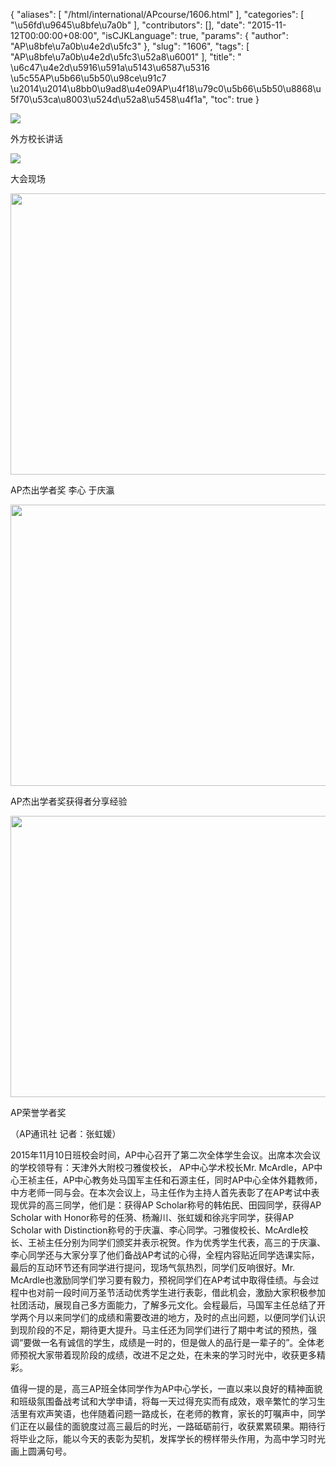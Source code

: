 {
    "aliases": [
        "/html/international/APcourse/1606.html"
    ],
    "categories": [
        "\u56fd\u9645\u8bfe\u7a0b"
    ],
    "contributors": [],
    "date": "2015-11-12T00:00:00+08:00",
    "isCJKLanguage": true,
    "params": {
        "author": "AP\u8bfe\u7a0b\u4e2d\u5fc3"
    },
    "slug": "1606",
    "tags": [
        "AP\u8bfe\u7a0b\u4e2d\u5fc3\u52a8\u6001"
    ],
    "title": " \u6c47\u4e2d\u5916\u591a\u5143\u6587\u5316  \u5c55AP\u5b66\u5b50\u98ce\u91c7            \u2014\u2014\u8bb0\u9ad8\u4e09AP\u4f18\u79c0\u5b66\u5b50\u8868\u5f70\u53ca\u8003\u524d\u52a8\u5458\u4f1a",
    "toc": true
}


<img
    src="http://www.tfls.cn/images/151112/7-15111209535L63.jpg"
    style="display:block;margin-left:auto;margin-right:auto;"
    decoding="async"
    fetchpriority="auto"
    loading="lazy"
/>




 外方校长讲话





<img
    src="http://www.tfls.cn/images/151112/7-15111209535J45.jpg"
    style="display:block;margin-left:auto;margin-right:auto;"
    decoding="async"
    fetchpriority="auto"
    loading="lazy"
/>




 大会现场





<img
    src="https://cdn.tfls.online/mirror/full/c9b3b3d9caf9d00619cc80fdf7f43f6c2def847e.jpg"
    style="display:block;margin-left:auto;margin-right:auto;"
    decoding="async"
    fetchpriority="auto"
    loading="lazy"
    height="450"
    width="600"
/>




 AP杰出学者奖 李心 于庆瀛





<img
    src="https://cdn.tfls.online/mirror/full/6f1ad3cd1c0edd9625ff4f24ad77fb98969bbe99.jpg"
    style="display:block;margin-left:auto;margin-right:auto;"
    decoding="async"
    fetchpriority="auto"
    loading="lazy"
    height="450"
    width="600"
/>




 AP杰出学者奖获得者分享经验





<img
    src="https://cdn.tfls.online/mirror/full/498b315dce8f0eea7803fcfa6a20031ad79db41a.jpg"
    style="display:block;margin-left:auto;margin-right:auto;"
    decoding="async"
    fetchpriority="auto"
    loading="lazy"
    height="450"
    width="600"
/>




 AP荣誉学者奖




  





（AP通讯社 记者：张虹媛）




2015年11月10日班校会时间，AP中心召开了第二次全体学生会议。出席本次会议的学校领导有：天津外大附校刁雅俊校长， AP中心学术校长Mr. McArdle，AP中心王祯主任，AP中心教务处马国军主任和石源主任，同时AP中心全体外籍教师，中方老师一同与会。在本次会议上，马主任作为主持人首先表彰了在AP考试中表现优异的高三同学，他们是：获得AP Scholar称号的韩佑民、田园同学，获得AP Scholar with Honor称号的任漪、杨瀚川、张虹媛和徐兆宇同学，获得AP Scholar with Distinction称号的于庆灜、李心同学。刁雅俊校长、McArdle校长、王祯主任分别为同学们颁奖并表示祝贺。作为优秀学生代表，高三的于庆灜、李心同学还与大家分享了他们备战AP考试的心得，全程内容贴近同学选课实际，最后的互动环节还有同学进行提问，现场气氛热烈，同学们反响很好。Mr. McArdle也激励同学们学习要有毅力，预祝同学们在AP考试中取得佳绩。与会过程中也对前一段时间万圣节活动优秀学生进行表彰，借此机会，激励大家积极参加社团活动，展现自己多方面能力，了解多元文化。会程最后，马国军主任总结了开学两个月以来同学们的成绩和需要改进的地方，及时的点出问题，以便同学们认识到现阶段的不足，期待更大提升。马主任还为同学们进行了期中考试的预热，强调“要做一名有诚信的学生，成绩是一时的，但是做人的品行是一辈子的”。全体老师预祝大家带着现阶段的成绩，改进不足之处，在未来的学习时光中，收获更多精彩。




值得一提的是，高三AP班全体同学作为AP中心学长，一直以来以良好的精神面貌和班级氛围备战考试和大学申请，将每一天过得充实而有成效，艰辛繁忙的学习生活里有欢声笑语，也伴随着问题一路成长，在老师的教育，家长的叮嘱声中，同学们正在以最佳的面貌度过高三最后的时光，一路砥砺前行，收获累累硕果。期待行将毕业之际，能以今天的表彰为契机，发挥学长的榜样带头作用，为高中学习时光画上圆满句号。




  













